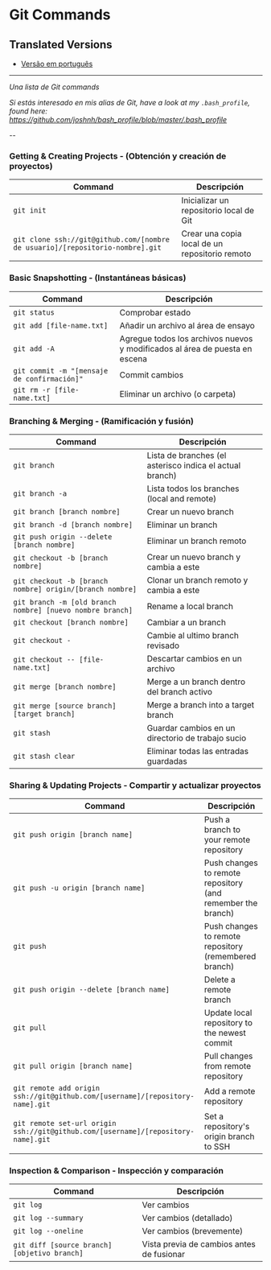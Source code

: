 Git Commands
============

## Translated Versions
- [Versão em português](READMEpt.md)

___

_Una lista de Git commands_

*Si estás interesado en mis alias de Git, have a look at my `.bash_profile`, found here: https://github.com/joshnh/bash_profile/blob/master/.bash_profile*

--

### Getting & Creating Projects - (Obtención y creación de proyectos)

| Command | Descripción |
| ------- | ----------- |
| `git init` | Inicializar un repositorio local de Git |
| `git clone ssh://git@github.com/[nombre de usuario]/[repositorio-nombre].git` | Crear una copia local de un repositorio remoto |

### Basic Snapshotting - (Instantáneas básicas)

| Command | Descripción |
| ------- | ----------- |
| `git status` | Comprobar estado |
| `git add [file-name.txt]` | Añadir un archivo al área de ensayo |
| `git add -A` | Agregue todos los archivos nuevos y modificados al área de puesta en escena |
| `git commit -m "[mensaje de confirmación]"` | Commit cambios |
| `git rm -r [file-name.txt]` | Eliminar un archivo (o carpeta) |

### Branching & Merging - (Ramificación y fusión)

| Command | Descripción |
| ------- | ----------- |
| `git branch` | Lista de branches (el asterisco indica el actual branch) |
| `git branch -a` | Lista todos los branches (local and remote) |
| `git branch [branch nombre]` | Crear un nuevo branch |
| `git branch -d [branch nombre]` | Eliminar un branch |
| `git push origin --delete [branch nombre]` | Eliminar un branch remoto |
| `git checkout -b [branch nombre]` | Crear un nuevo branch y cambia a este |
| `git checkout -b [branch nombre] origin/[branch nombre]` | Clonar un branch remoto y cambia a este |
| `git branch -m [old branch nombre] [nuevo nombre branch]` | Rename a local branch |
| `git checkout [branch nombre]` | Cambiar a un branch |
| `git checkout -` | Cambie al ultimo branch revisado |
| `git checkout -- [file-name.txt]` | Descartar cambios en un archivo |
| `git merge [branch nombre]` | Merge a un branch dentro del branch activo |
| `git merge [source branch] [target branch]` | Merge a branch into a target branch |
| `git stash` | Guardar cambios en un directorio de trabajo sucio |
| `git stash clear` | Eliminar todas las entradas guardadas |

### Sharing & Updating Projects - Compartir y actualizar proyectos

| Command | Descripción |
| ------- | ----------- |
| `git push origin [branch name]` | Push a branch to your remote repository |
| `git push -u origin [branch name]` | Push changes to remote repository (and remember the branch) |
| `git push` | Push changes to remote repository (remembered branch) |
| `git push origin --delete [branch name]` | Delete a remote branch |
| `git pull` | Update local repository to the newest commit |
| `git pull origin [branch name]` | Pull changes from remote repository |
| `git remote add origin ssh://git@github.com/[username]/[repository-name].git` | Add a remote repository |
| `git remote set-url origin ssh://git@github.com/[username]/[repository-name].git` | Set a repository's origin branch to SSH |

### Inspection & Comparison - Inspección y comparación

| Command | Descripción |
| ------- | ----------- |
| `git log` | Ver cambios |
| `git log --summary` | Ver cambios (detallado) |
| `git log --oneline` | Ver cambios (brevemente) |
| `git diff [source branch] [objetivo branch]` | Vista previa de cambios antes de fusionar |
